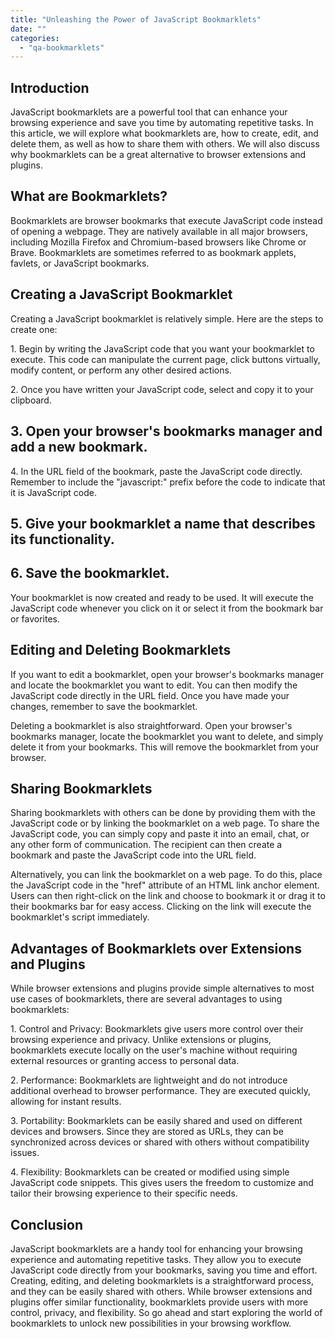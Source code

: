 ```yaml
---
title: "Unleashing the Power of JavaScript Bookmarklets"
date: ""
categories: 
  - "qa-bookmarklets"
---
```


## Introduction

JavaScript bookmarklets are a powerful tool that can enhance your browsing experience and save you time by automating repetitive tasks. In this article, we will explore what bookmarklets are, how to create, edit, and delete them, as well as how to share them with others. We will also discuss why bookmarklets can be a great alternative to browser extensions and plugins.

## What are Bookmarklets?

Bookmarklets are browser bookmarks that execute JavaScript code instead of opening a webpage. They are natively available in all major browsers, including Mozilla Firefox and Chromium-based browsers like Chrome or Brave. Bookmarklets are sometimes referred to as bookmark applets, favlets, or JavaScript bookmarks.

## Creating a JavaScript Bookmarklet

Creating a JavaScript bookmarklet is relatively simple. Here are the steps to create one:

1\. Begin by writing the JavaScript code that you want your bookmarklet to execute. This code can manipulate the current page, click buttons virtually, modify content, or perform any other desired actions.

2\. Once you have written your JavaScript code, select and copy it to your clipboard.

## 3\. Open your browser's bookmarks manager and add a new bookmark.

4\. In the URL field of the bookmark, paste the JavaScript code directly. Remember to include the "javascript:" prefix before the code to indicate that it is JavaScript code.

## 5\. Give your bookmarklet a name that describes its functionality.

## 6\. Save the bookmarklet.

Your bookmarklet is now created and ready to be used. It will execute the JavaScript code whenever you click on it or select it from the bookmark bar or favorites.

## Editing and Deleting Bookmarklets

If you want to edit a bookmarklet, open your browser's bookmarks manager and locate the bookmarklet you want to edit. You can then modify the JavaScript code directly in the URL field. Once you have made your changes, remember to save the bookmarklet.

Deleting a bookmarklet is also straightforward. Open your browser's bookmarks manager, locate the bookmarklet you want to delete, and simply delete it from your bookmarks. This will remove the bookmarklet from your browser.

## Sharing Bookmarklets

Sharing bookmarklets with others can be done by providing them with the JavaScript code or by linking the bookmarklet on a web page. To share the JavaScript code, you can simply copy and paste it into an email, chat, or any other form of communication. The recipient can then create a bookmark and paste the JavaScript code into the URL field.

Alternatively, you can link the bookmarklet on a web page. To do this, place the JavaScript code in the "href" attribute of an HTML link anchor element. Users can then right-click on the link and choose to bookmark it or drag it to their bookmarks bar for easy access. Clicking on the link will execute the bookmarklet's script immediately.

## Advantages of Bookmarklets over Extensions and Plugins

While browser extensions and plugins provide simple alternatives to most use cases of bookmarklets, there are several advantages to using bookmarklets:

1\. Control and Privacy: Bookmarklets give users more control over their browsing experience and privacy. Unlike extensions or plugins, bookmarklets execute locally on the user's machine without requiring external resources or granting access to personal data.

2\. Performance: Bookmarklets are lightweight and do not introduce additional overhead to browser performance. They are executed quickly, allowing for instant results.

3\. Portability: Bookmarklets can be easily shared and used on different devices and browsers. Since they are stored as URLs, they can be synchronized across devices or shared with others without compatibility issues.

4\. Flexibility: Bookmarklets can be created or modified using simple JavaScript code snippets. This gives users the freedom to customize and tailor their browsing experience to their specific needs.

## Conclusion

JavaScript bookmarklets are a handy tool for enhancing your browsing experience and automating repetitive tasks. They allow you to execute JavaScript code directly from your bookmarks, saving you time and effort. Creating, editing, and deleting bookmarklets is a straightforward process, and they can be easily shared with others. While browser extensions and plugins offer similar functionality, bookmarklets provide users with more control, privacy, and flexibility. So go ahead and start exploring the world of bookmarklets to unlock new possibilities in your browsing workflow.
